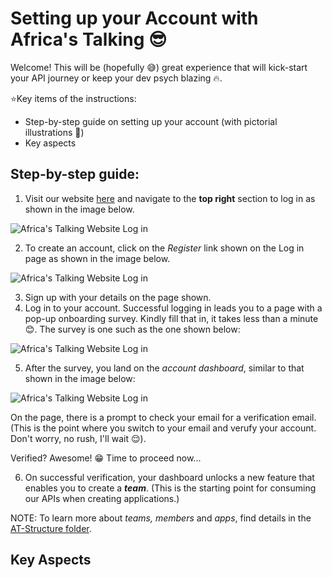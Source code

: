 # Setting up your Account with Africa's Talking :sunglasses:

Welcome! This will be (hopefully :sweat_smile:) great experience that will kick-start your API journey or keep your dev psych blazing :fire:.

:star:Key items of the instructions:
- Step-by-step guide on setting up your account (with pictorial illustrations :100:)
- Key aspects 

## Step-by-step guide:

1. Visit our website [here](https://africastalking.com) and navigate to the **top right** section to log in as shown in the image below. 

![Africa's Talking Website Log in ](image.jpg)

2. To create an account, click on the *Register* link shown on the Log in page as shown in the image below.

![Africa's Talking Website Log in ](image.jpg)

3. Sign up with your details on the page shown. 
4. Log in to your account. Successful logging in leads you to a page with a pop-up onboarding survey. Kindly fill that in, it takes less than a minute :blush:. The survey is one such as the one shown below:

![Africa's Talking Website Log in ](image.jpg)

5. After the survey, you land on the *account dashboard*, similar to that shown in the image below:

![Africa's Talking Website Log in ](image.jpg)

On the page, there is a prompt to check your email for a verification email. (This is the point where you switch to your email and verufy your account. Don't worry, no rush, I'll wait :relieved:). 

Verified? Awesome! :grin: Time to proceed now...

6. On successful verification, your dashboard unlocks a new feature that enables you to create a __*team*__. (This is the starting point for consuming our APIs when creating applications.) 

NOTE: To learn more about *teams, members* and *apps*, find details in the [AT-Structure folder](/AT-Structure/). 

## Key Aspects